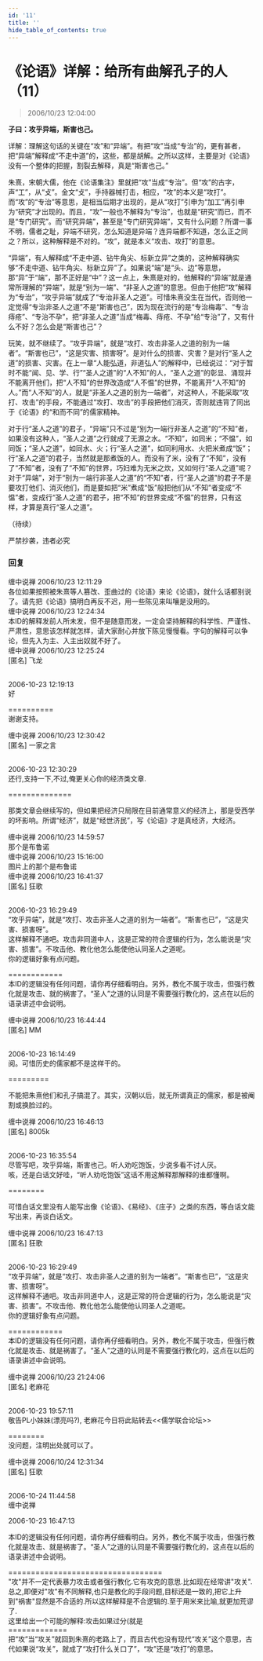 ```yaml
---
id: '11'
title: ''
hide_table_of_contents: true
---
```


# 《论语》详解：给所有曲解孔子的人（11）

> 2006/10/23 12:04:00

**子曰：攻乎异端，斯害也己。**

详解：理解这句话的关键在“攻”和“异端”。有把“攻”当成“专治”的，更有甚者，把“异端”解释成“不走中道”的，这些，都是胡解。之所以这样，主要是对《论语》没有一个整体的把握，割裂去解释，真是“斯害也己。”

朱熹，宋朝大儒，他在《论语集注》里就把“攻”当成“专治”。但“攻”的古字，声“工”，从“攴”。金文“攴”，手持器械打击，相应，“攻”的本义是“攻打”。而“攻”的“专治”等意思，是相当后期才出现的，是从“攻打”引申为“加工”再引申为“研究”才出现的。而且，“攻”一般也不解释为“专治”，也就是“研究”而已，而不是“专门研究”。而“研究异端”，甚至是“专门研究异端”，又有什么问题？所谓一事不明，儒者之耻，异端不研究，怎么知道是异端？连异端都不知道，怎么正之同之？所以，这种解释是不对的。“攻”，就是本义“攻击、攻打”的意思。

“异端”，有人解释成“不走中道、钻牛角尖、标新立异”之类的，这种解释确实够“不走中道、钻牛角尖、标新立异”了。如果说“端”是“头、边”等意思，那“异”于“端”，那不正好是“中”？这一点上，朱熹是对的，他解释的“异端”就是通常所理解的“异端”，就是“别为一端”、“非圣人之道”的意思。但由于他把“攻”解释为“专治”，“攻乎异端”就成了“专治非圣人之道”。可惜朱熹没生在当代，否则他一定觉得“专治非圣人之道”不是“斯害也己”，因为现在流行的是“专治梅毒”、“专治痔疮”、“专治不孕”，把“非圣人之道”当成“梅毒、痔疮、不孕”给“专治”了，又有什么不好？怎么会是“斯害也己”？

玩笑，就不继续了。“攻乎异端”，就是“攻打、攻击非圣人之道的别为一端者”。“斯害也已”，“这是灾害、损害呀”。是对什么的损害、灾害？是对行“圣人之道”的损害、灾害。在上一章“人能弘道，非道弘人”的解释中，已经说过：“对于暂时不能“闻、见、学、行”“圣人之道”的“人不知”的人，“圣人之道”的彰显、涌现并不能离开他们，把“人不知”的世界改造成“人不愠”的世界，不能离开“人不知”的人。”而“人不知”的人，就是“非圣人之道的别为一端者”，对这种人，不能采取“攻打、攻击”的手段，不能通过“攻打、攻击”的手段把他们消灭，否则就违背了同出于《论语》的“和而不同”的儒家精神。

对于行“圣人之道”的君子，“异端”只不过是“别为一端行非圣人之道”的“不知”者，如果没有这种人，“圣人之道”之行就成了无源之水。“不知”，如同米；“不愠”，如同饭；“圣人之道”，如同水、火；行“圣人之道”，如同利用水、火把米煮成“饭”；行“圣人之道”的君子，当然就是那煮饭的人。而没有了米，没有了“不知”，没有了“不知”者，没有了“不知”的世界，巧妇难为无米之炊，又如何行“圣人之道”呢？对于“异端”，对于“别为一端行非圣人之道”的“不知”者，行“圣人之道”的君子不是要攻打他们、消灭他们，而是要如把“米”煮成“饭”般把他们从“不知”者变成“不愠”者，变成行“圣人之道”的君子，把“不知”的世界变成“不愠”的世界，只有这样，才算是真行“圣人之道”。

（待续）

<div style={{fontSize: 'xx-large', fontWeight: '500', textAlign: 'center'}}>
严禁抄袭，违者必究
</div>

### 回复

<div class='blog-comment'>
<span class='blog-comment-chan'>缠中说禅</span> 2006/10/23 12:11:29<br/>
各位如果按照被朱熹等人篡改、歪曲过的《论语》来论《论语》，就什么话都别说了。请先把《论语》搞明白再反不迟，用一些陈见来叫嚷是没用的。
</div>

<div class='blog-comment'>
<span class='blog-comment-chan'>缠中说禅</span> 2006/10/23 12:24:34<br/>
本ID的解释发前人所未发，但不是随意而发，一定会坚持解释的科学性、严谨性、严肃性，意思该怎样就怎样，请大家耐心并放下陈见慢慢看。字句的解释可以争论，但先入为主、入主出奴就不好了。
</div>

<div class='blog-comment'>
<span class='blog-comment-chan'>缠中说禅</span> 2006/10/23 12:25:24<br/>
[匿名] 飞龙 <br/><br/>

 
2006-10-23 12:19:13 <br/>
好 
 
==========<br/>
谢谢支持。
</div>

<div class='blog-comment'>
<span class='blog-comment-chan'>缠中说禅</span> 2006/10/23 12:30:42<br/>
[匿名] 一家之言 <br/><br/>

 
2006-10-23 12:30:29 <br/>
还行,支持一下,不过,俺更关心你的经济类文章.

==============<br/>

那类文章会继续写的，但如果把经济只局限在目前通常意义的经济上，那是受西学的坏影响。所谓“经济”，就是“经世济民”，写《论语》才是真经济，大经济。
</div>

<div class='blog-comment'>
<span class='blog-comment-chan'>缠中说禅</span> 2006/10/23 14:59:57<br/>
那个是布鲁诺
</div>

<div class='blog-comment'>
<span class='blog-comment-chan'>缠中说禅</span> 2006/10/23 15:16:00<br/>
图片上的那个是布鲁诺
</div>

<div class='blog-comment'>
<span class='blog-comment-chan'>缠中说禅</span> 2006/10/23 16:41:37<br/>
[匿名] 狂歌 <br/><br/>

 
2006-10-23 16:29:49 <br/>
“攻乎异端”，就是“攻打、攻击非圣人之道的别为一端者”。“斯害也已”，“这是灾害、损害呀”。<br/>
这样解释不通吧。攻击非同道中人，这是正常的符合逻辑的行为，怎么能说是“灾害、损害”。不攻击他、教化他怎么能使他认同圣人之道呢。<br/>
你的逻辑好象有点问题。 
 
============<br/>
本ID的逻辑没有任何问题，请你再仔细看明白。另外，教化不属于攻击，但强行教化就是攻击、就的祸害了。“圣人”之道的认同是不需要强行教化的，这点在以后的语录讲述中会说明。
</div>

<div class='blog-comment'>
<span class='blog-comment-chan'>缠中说禅</span> 2006/10/23 16:44:44<br/>
[匿名] MM <br/><br/>

 
2006-10-23 16:14:49 <br/>
阅。可惜历史的儒家都不是这样干的。 
 
=========<br/>

不能把朱熹他们和孔子搞混了。其实，汉朝以后，就无所谓真正的儒家，都是被阉割或换脸过的。
</div>

<div class='blog-comment'>
<span class='blog-comment-chan'>缠中说禅</span> 2006/10/23 16:46:13<br/>
[匿名] 8005k <br/><br/>

 
2006-10-23 16:35:54 <br/>
尽管写吧，攻乎异端，斯害也己。听人劝吃饱饭，少说多看不讨人厌。<br/>
咳，还是白话文好哇，“听人劝吃饱饭”这话不用这解释那解释的谁都懂啊。 
 
========<br/>

可惜白话文里没有人能写出像《论语》、《易经》、《庄子》之类的东西，等白话文能写出来，再谈白话文。
</div>

<div class='blog-comment'>
<span class='blog-comment-chan'>缠中说禅</span> 2006/10/23 16:47:13<br/>
[匿名] 狂歌 <br/><br/>


2006-10-23 16:29:49 <br/>
“攻乎异端”，就是“攻打、攻击非圣人之道的别为一端者”。“斯害也已”，“这是灾害、损害呀”。<br/>
这样解释不通吧。攻击非同道中人，这是正常的符合逻辑的行为，怎么能说是“灾害、损害”。不攻击他、教化他怎么能使他认同圣人之道呢。<br/>
你的逻辑好象有点问题。 

============<br/>
本ID的逻辑没有任何问题，请你再仔细看明白。另外，教化不属于攻击，但强行教化就是攻击、就是祸害了。“圣人”之道的认同是不需要强行教化的，这点在以后的语录讲述中会说明。
</div>

<div class='blog-comment'>
<span class='blog-comment-chan'>缠中说禅</span> 2006/10/23 21:24:06<br/>
[匿名] 老麻花 <br/><br/>

 
2006-10-23 19:57:11 <br/>
敬告PL小妹妹(漂亮吗?), 老麻花今日将此贴转去\<\<儒学联合论坛>>  
 
========<br/>
没问题，注明出处就可以了。
</div>

<div class='blog-comment'>
<span class='blog-comment-chan'>缠中说禅</span> 2006/10/24 12:31:34<br/>
[匿名] 狂歌 <br/><br/>

 
2006-10-24 11:44:58 <br/>
缠中说禅 

2006-10-23 16:47:13 <br/>

本ID的逻辑没有任何问题，请你再仔细看明白。另外，教化不属于攻击，但强行教化就是攻击、就是祸害了。“圣人”之道的认同是不需要强行教化的，这点在以后的语录讲述中会说明。

==================================<br/>
"攻"并不一定代表暴力攻击或者强行教化.它有攻克的意思.比如现在经常讲"攻关". 总之,即便对"攻"有不同解释,也只是教化的手段问题,目标还是一致的,把它上升到"祸害"显然是不合适的.所以这样解释是不合逻辑的.至于用米来比喻,就更加荒谬了.<br/>
这里给出一个可能的解释:攻击如果过分(就是 <br/>
=============<br/>
把“攻”当“攻关”就回到朱熹的老路上了，而且古代也没有现代“攻关”这个意思，古代如果说“攻关”，就成了“攻打什么关口了”，“攻”还是“攻打”的意思。
</div>